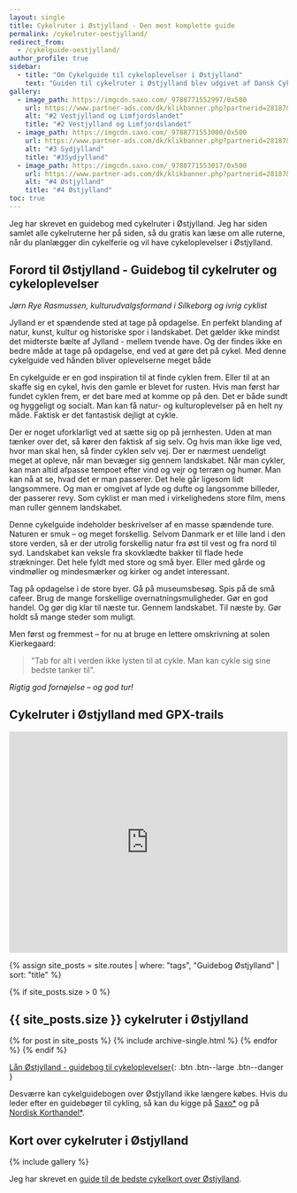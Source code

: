 ```yaml
---
layout: single
title: Cykelruter i Østjylland - Den mest komplette guide
permalink: /cykelruter-oestjylland/
redirect_from:
  - /cykelguide-oestjylland/
author_profile: true
sidebar:
  - title: "Om Cykelguide til cykeloplevelser i Østjylland"
    text: "Guiden til cykelruter i Østjylland blev udgivet af Dansk Cyklist Forbund i samarbejde med Fonden Fyntour og VisitDenmark, støttet af Arbejdsmarkedets Feriefond og Tips & Lottomidler til Friluftslivet. 1. udgave fra 30. maj 2007. Oplag 5000 i tre sprog."
gallery:
  - image_path: https://imgcdn.saxo.com/_9788771552997/0x500
    url: https://www.partner-ads.com/dk/klikbanner.php?partnerid=28187&bannerid=43264&htmlurl=https://www.saxo.com/dk/cykelkortserie-danmark-2-vestjylland-og-limfjordslandet_ukendt_9788771552997
    alt: "#2 Vestjylland og Limfjordslandet"
    title: "#2 Vestjylland og Limfjordslandet"
  - image_path: https://imgcdn.saxo.com/_9788771553000/0x500
    url: https://www.partner-ads.com/dk/klikbanner.php?partnerid=28187&bannerid=43264&htmlurl=https://www.saxo.com/dk/cykelkortserie-danmark-3-sydjylland_ukendt_9788771553000
    alt: "#3 Sydjylland"
    title: "#3Sydjylland"
  - image_path: https://imgcdn.saxo.com/_9788771553017/0x500
    url: https://www.partner-ads.com/dk/klikbanner.php?partnerid=28187&bannerid=43264&htmlurl=https://www.saxo.com/dk/cykelkortserie-danmark-4-oestjylland_ukendt_9788771553017
    alt: "#4 Østjylland"
    title: "#4 Østjylland"
toc: true
---
```


Jeg har skrevet en guidebog med cykelruter i Østjylland. Jeg har siden samlet alle cykelruterne her på siden, så du gratis kan læse om alle ruterne, når du planlægger din cykelferie og vil have cykeloplevelser i Østjylland.

## Forord til Østjylland - Guidebog til cykelruter og cykeloplevelser

_Jørn Rye Rasmussen, kulturudvalgsformand i Silkeborg og ivrig cyklist_

Jylland er et spændende sted at tage på opdagelse. En perfekt blanding af natur, kunst, kultur og historiske spor i landskabet. Det gælder ikke mindst det midterste bælte af Jylland - mellem tvende have. Og der findes ikke en bedre måde at tage på opdagelse, end ved at gøre det på cykel. Med denne cykelguide ved hånden bliver oplevelserne meget både 

En cykelguide er en god inspiration til at finde cyklen frem. Eller til at an skaffe sig en cykel, hvis den gamle er blevet for rusten. Hvis man først har fundet cyklen frem, er det bare med at komme op på den. Det er både sundt og hyggeligt og socialt. Man kan få natur- og kulturoplevelser på en helt ny måde. Faktisk er det fantastisk dejligt at cykle. 

Der er noget uforklarligt ved at sætte sig op på jernhesten. Uden at man tænker over det, så kører den faktisk af sig selv. Og hvis man ikke lige ved, hvor man skal hen, så finder cyklen selv vej. Der er nærmest uendeligt meget at opleve, når man bevæger sig gennem landskabet. Når man cykler, kan man altid afpasse tempoet efter vind og vejr og terræn og humør. Man kan nå at se, hvad det er man passerer. Det hele går ligesom lidt langsommere. Og man er omgivet af lyde og dufte og langsomme billeder, der passerer revy. Som cyklist er man med i virkelighedens store film, mens man ruller gennem landskabet. 

Denne cykelguide indeholder beskrivelser af en masse spændende ture. Naturen er smuk – og meget forskellig. Selvom Danmark er et lille land i den store verden, så er der utrolig forskellig natur fra øst til vest og fra nord til syd. Landskabet kan veksle fra skovklædte bakker til flade hede strækninger. Det hele fyldt med store og små byer. Eller med gårde og vindmøller og mindesmærker og kirker og andet interessant. 

Tag på opdagelse i de store byer. Gå på museumsbesøg. Spis på de små cafeer. Brug de mange forskellige overnatningsmuligheder. Gør en god handel. Og gør dig klar til næste tur. Gennem landskabet. Til næste by. Gør holdt så mange steder som muligt. 

Men først og fremmest – for nu at bruge en lettere omskrivning at solen Kierkegaard: 

> "Tab for alt i verden ikke lysten til at cykle. Man kan cykle sig sine bedste tanker til". 

_Rigtig god fornøjelse – og god tur!_

## Cykelruter i Østjylland med GPX-trails

<iframe class="alltrails" src="https://www.alltrails.com/widget/list/ostjylland--3?u=m" width="100%" height="400" frameborder="0" scrolling="no" marginheight="0" marginwidth="0" title="AllTrails: Trail Guides and Maps for Hiking, Camping, and Running"></iframe>

{% assign site_posts = site.routes | where: "tags", "Guidebog Østjylland" | sort: "title" %}

{% if site_posts.size > 0 %}
## {{ site_posts.size }} cykelruter i Østjylland
  {% for post in site_posts %}
    {% include archive-single.html %}
  {% endfor %}
{% endif %}

[Lån Østjylland - guidebog til cykeloplevelser](https://bibliotek.dk/da/work/870970-basis%3A26917603){: .btn .btn--large .btn--danger }

Desværre kan cykelguidebogen over Østjylland ikke længere købes. Hvis du leder efter en guidebøger til cykling, så kan du kigge på [Saxo\*](https://www.partner-ads.com/dk/klikbanner.php?partnerid=28187&bannerid=43264&htmlurl=https://www.saxo.com/dk/products/search?query=cykelruter) og på [Nordisk Korthandel\*](https://www.scanmaps.dk/?G=020).

## Kort over cykelruter i Østjylland

{% include gallery %}

Jeg har skrevet en [guide til de bedste cykelkort over Østjylland](/cykelkort/).